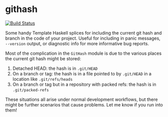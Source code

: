 # githash

[![Build Status](https://dev.azure.com/snoyberg/githash/_apis/build/status/snoyberg.githash?branchName=master)](https://dev.azure.com/snoyberg/githash/_build/latest?definitionId=11&branchName=master)

Some handy Template Haskell splices for including the current git hash
and branch in the code of your project. Useful for including in panic
messages, `--version` output, or diagnostic info for more informative
bug reports.

Most of the complication in the `GitHash` module is due to the various
places the current git hash might be stored:

1. Detached HEAD: the hash is in `.git/HEAD`
2. On a branch or tag: the hash is in a file pointed to by `.git/HEAD`
in a location like `.git/refs/heads`
3. On a branch or tag but in a repository with packed refs: the hash is
in `.git/packed-refs`

These situations all arise under normal development workflows, but
there might be further scenarios that cause problems. Let me know if
you run into them!
